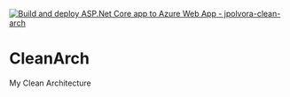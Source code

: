 [![Build and deploy ASP.Net Core app to Azure Web App - jpolvora-clean-arch](https://github.com/jpolvora/CleanArch/actions/workflows/azure-webapps-dotnet-core.yml/badge.svg)](https://github.com/jpolvora/CleanArch/actions/workflows/azure-webapps-dotnet-core.yml)

# CleanArch
My Clean Architecture

